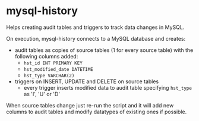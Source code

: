 # mysql-history

Helps creating audit tables and triggers to track data changes in MySQL.

On execution, mysql-history connects to a MySQL database and creates:
* audit tables as copies of source tables (1 for every source table) with the following columns added:
    * `hst_id INT PRIMARY KEY`
    * `hst_modified_date DATETIME`
    * `hst_type VARCHAR(2)`
* triggers on INSERT, UPDATE and DELETE on source tables
    * every trigger inserts modified data to audit table specifying `hst_type` as 'I', 'U' or 'D'

When source tables change just re-run the script and it will add new columns to audit tables and modify datatypes of existing ones if possible.
